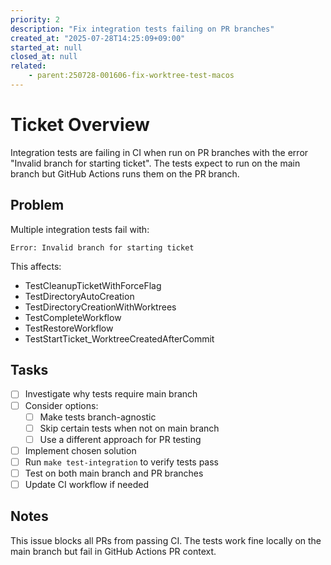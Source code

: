 ```yaml
---
priority: 2
description: "Fix integration tests failing on PR branches"
created_at: "2025-07-28T14:25:09+09:00"
started_at: null
closed_at: null
related:
    - parent:250728-001606-fix-worktree-test-macos
---
```


# Ticket Overview

Integration tests are failing in CI when run on PR branches with the error "Invalid branch for starting ticket". The tests expect to run on the main branch but GitHub Actions runs them on the PR branch.

## Problem

Multiple integration tests fail with:
```
Error: Invalid branch for starting ticket
```

This affects:
- TestCleanupTicketWithForceFlag
- TestDirectoryAutoCreation  
- TestDirectoryCreationWithWorktrees
- TestCompleteWorkflow
- TestRestoreWorkflow
- TestStartTicket_WorktreeCreatedAfterCommit

## Tasks
- [ ] Investigate why tests require main branch
- [ ] Consider options:
  - [ ] Make tests branch-agnostic
  - [ ] Skip certain tests when not on main branch
  - [ ] Use a different approach for PR testing
- [ ] Implement chosen solution
- [ ] Run `make test-integration` to verify tests pass
- [ ] Test on both main branch and PR branches
- [ ] Update CI workflow if needed

## Notes

This issue blocks all PRs from passing CI. The tests work fine locally on the main branch but fail in GitHub Actions PR context.
